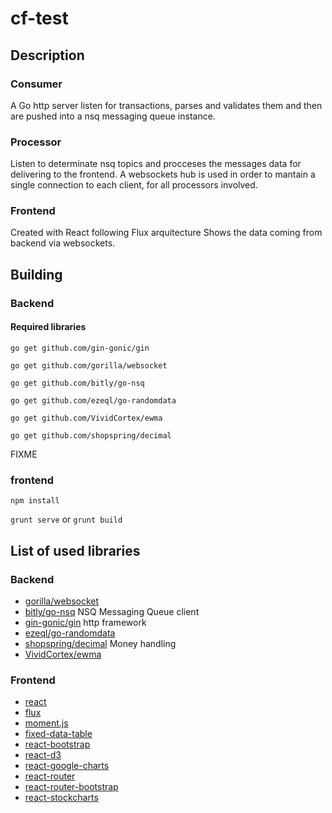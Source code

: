 # cf-test

## Description ##

### Consumer ###
A Go http server listen for transactions, parses and validates them and then are pushed into a nsq messaging queue instance.

### Processor ###
Listen to determinate nsq topics and procceses the messages data for delivering to the frontend. A websockets hub is used in order to mantain a single connection to each client, for all processors involved.

### Frontend ###
Created with React following Flux arquitecture
Shows the data coming from backend via websockets.

## Building ##

### Backend ###

#### Required libraries ####
```go get github.com/gin-gonic/gin```

```go get github.com/gorilla/websocket```

```go get github.com/bitly/go-nsq```

```go get github.com/ezeql/go-randomdata```

```go get github.com/VividCortex/ewma```

```go get github.com/shopspring/decimal```

FIXME

### frontend ###

```npm install```

```grunt serve``` or ```grunt build```


##  List of used libraries ##

### Backend ###

* [gorilla/websocket](https://github.com/gorilla/websocket) 
* [bitly/go-nsq](https://github.com/bitly/go-nsq) NSQ Messaging Queue client
* [gin-gonic/gin](https://github.com/gin-gonic/gin) http framework
* [ezeql/go-randomdata](github.com/ezeql/go-randomdata) 
* [shopspring/decimal](https://github.com/shopspring/decimal) Money handling
* [VividCortex/ewma](https://github.com/VividCortex/ewma) 

### Frontend ###

* [react](http://facebook.github.io/react/)
* [flux](https://facebook.github.io/flux/)
* [moment.js](https://facebook.github.io/flux/)
* [fixed-data-table](https://facebook.github.io/flux/)
* [react-bootstrap](https://facebook.github.io/flux/)
* [react-d3](https://facebook.github.io/flux/)
* [react-google-charts](https://facebook.github.io/flux/)
* [react-router](https://facebook.github.io/flux/)
* [react-router-bootstrap](https://facebook.github.io/flux/)
* [react-stockcharts](https://facebook.github.io/flux/)
